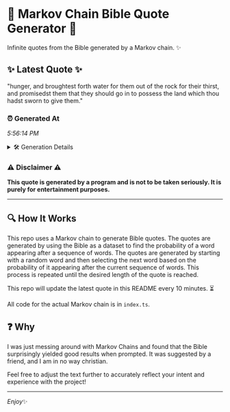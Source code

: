 # 📖 Markov Chain Bible Quote Generator 📖

Infinite quotes from the Bible generated by a Markov chain. ✨

## ✨ Latest Quote ✨
"hunger, and broughtest forth water for them out of the rock for their thirst, and promisedst them that they should go in to possess the land which thou hadst sworn to give them."

### ⏰ Generated At
*5:56:14 PM*

<details>
    <summary>🛠️ Generation Details</summary>
    <p>
        <strong>🌱 Seed:</strong> hunger,<br>
        <strong>🔄 Iterations:</strong> 32<br>
        <strong>📜 Context History:</strong><br>[ hunger, ]: and<br>[ hunger,, and ]: broughtest<br>[ hunger,, and, broughtest ]: forth<br>[ hunger,, and, broughtest, forth ]: water<br>[ hunger,, and, broughtest, forth, water ]: for<br>[ hunger,, and, broughtest, forth, water, for ]: them<br>[ and, broughtest, forth, water, for, them ]: out<br>[ broughtest, forth, water, for, them, out ]: of<br>[ forth, water, for, them, out, of ]: the<br>[ water, for, them, out, of, the ]: rock<br>[ for, them, out, of, the, rock ]: for<br>[ them, out, of, the, rock, for ]: their<br>[ out, of, the, rock, for, their ]: thirst,<br>[ of, the, rock, for, their, thirst, ]: and<br>[ the, rock, for, their, thirst,, and ]: promisedst<br>[ rock, for, their, thirst,, and, promisedst ]: them<br>[ for, their, thirst,, and, promisedst, them ]: that<br>[ their, thirst,, and, promisedst, them, that ]: they<br>[ thirst,, and, promisedst, them, that, they ]: should<br>[ and, promisedst, them, that, they, should ]: go<br>[ promisedst, them, that, they, should, go ]: in<br>[ them, that, they, should, go, in ]: to<br>[ that, they, should, go, in, to ]: possess<br>[ they, should, go, in, to, possess ]: the<br>[ should, go, in, to, possess, the ]: land<br>[ go, in, to, possess, the, land ]: which<br>[ in, to, possess, the, land, which ]: thou<br>[ to, possess, the, land, which, thou ]: hadst<br>[ possess, the, land, which, thou, hadst ]: sworn<br>[ the, land, which, thou, hadst, sworn ]: to<br>[ land, which, thou, hadst, sworn, to ]: give<br>[ which, thou, hadst, sworn, to, give ]: them.<br>
    </p>
</details>

### ⚠️ Disclaimer ⚠️
**This quote is generated by a program and is not to be taken seriously. It is purely for entertainment purposes.**

---

## 🔍 How It Works

This repo uses a Markov chain to generate Bible quotes. The quotes are generated by using the Bible as a dataset to find the probability of a word appearing after a sequence of words. The quotes are generated by starting with a random word and then selecting the next word based on the probability of it appearing after the current sequence of words. This process is repeated until the desired length of the quote is reached.

This repo will update the latest quote in this README every 10 minutes. ⏳

All code for the actual Markov chain is in `index.ts`.

## ❓ Why

I was just messing around with Markov Chains and found that the Bible surprisingly yielded good results when prompted. 
It was suggested by a friend, and I am in no way christian.

Feel free to adjust the text further to accurately reflect your intent and experience with the project!

---

*Enjoy*✨
